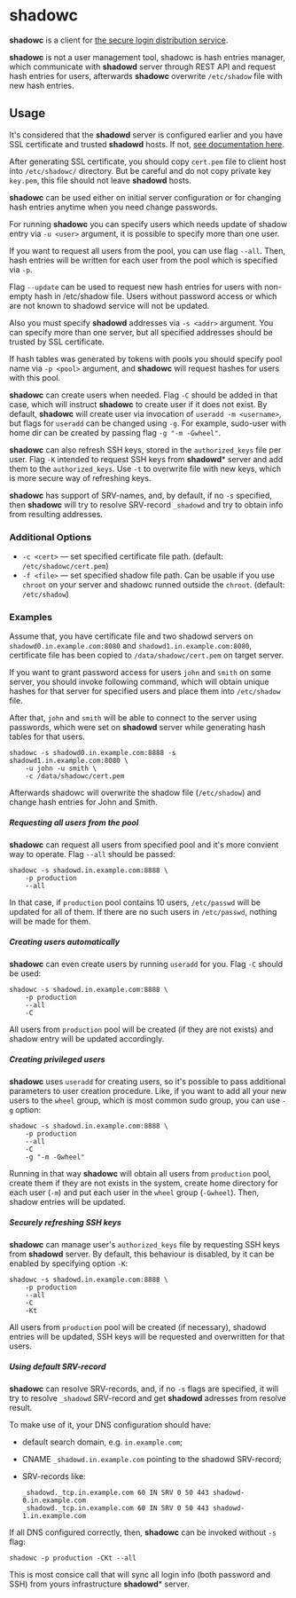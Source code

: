 # shadowc

**shadowc** is a client for [the secure login distribution
service](https://github.com/reconquest/shadowd).

**shadowc** is not a user management tool, shadowc is hash entries manager,
which communicate with **shadowd** server through REST API and request hash
entries for users, afterwards **shadowc** overwrite `/etc/shadow` file with new
hash entries.

## Usage

It's considered that the **shadowd** server is configured earlier and you have
SSL certificate and trusted **shadowd** hosts. If not, [see documentation
here](https://github.com/reconquest/shadowd).

After generating SSL certificate, you should copy `cert.pem` file to client
host into `/etc/shadowc/` directory. But be careful and do not copy private key
`key.pem`, this file should not leave **shadowd** hosts.

**shadowc** can be used either on initial server configuration or for changing
hash entries anytime when you need change passwords.

For running **shadowc** you can specify users which needs update of shadow
entry via `-u <user>` argument, it is possible to specify more than one user.

If you want to request all users from the pool, you can use flag `--all`. Then,
hash entries will be written for each user from the pool which is specified via
`-p`.

Flag `--update` can be used to request new hash entries for users with
non-empty hash in /etc/shadow file. Users without password access or which are
not known to shadowd service will not be updated.

Also you must specify **shadowd** addresses via `-s <addr>` argument. You can
specify more than one server, but all specified addresses should be trusted by
SSL certificate.

If hash tables was generated by tokens with pools you should specify pool name
via `-p <pool>` argument, and **shadowc** will request hashes for users with
this pool.

**shadowc** can create users when needed. Flag `-C` should be added in that
case, which will instruct **shadowc** to create user if it does not exist. By
default, **shadowc** will create user via invocation of `useradd -m
<username>`, but flags for `useradd` can be changed using `-g`. For example,
sudo-user with home dir can be created by passing flag `-g "-m -Gwheel"`.

**shadowc** can also refresh SSH keys, stored in the `authorized_keys` file
per user. Flag `-K` intended to request SSH keys from **shadowd*** server
and add them to the `authorized_keys`. Use `-t` to overwrite file with
new keys, which is more secure way of refreshing keys.

**shadowc** has support of SRV-names, and, by default, if no `-s` specified,
then **shadowc** will try to resolve SRV-record `_shadowd` and try to obtain
info from resulting addresses.

### Additional Options
- `-c <cert>` — set specified certificate file path. (default:
  `/etc/shadowc/cert.pem`)
- `-f <file>` — set specified shadow file path. Can be usable if you use
  `chroot` on your server and shadowc runned outside the `chroot`. (default:
  `/etc/shadow`)

### Examples

Assume that, you have certificate file and two shadowd servers on
`shadowd0.in.example.com:8080` and `shadowd1.in.example.com:8080`, certificate
file has been copied to `/data/shadowc/cert.pem` on target server.

If you want to grant password access for users `john` and `smith` on some
server, you should invoke following command, which will obtain unique hashes
for that server for specified users and place them into `/etc/shadow` file.

After that, `john` and `smith` will be able to connect to the server using
passwords, which were set on **shadowd** server while generating hash tables
for that users.

```
shadowc -s shadowd0.in.example.com:8888 -s shadowd1.in.example.com:8080 \
    -u john -u smith \
    -c /data/shadowc/cert.pem
```

Afterwards shadowc will overwrite the shadow file (`/etc/shadow`) and change
hash entries for John and Smith.

##### Requesting all users from the pool

**shadowc** can request all users from specified pool and it's more convient
way to operate. Flag `--all` should be passed:

```
shadowc -s shadowd.in.example.com:8888 \
    -p production
    --all
```

In that case, if `production` pool contains 10 users, `/etc/passwd` will be
updated for all of them. If there are no such users in `/etc/passwd`, nothing
will be made for them.

##### Creating users automatically

**shadowc** can even create users by running `useradd` for you.
Flag `-C` should be used:

```
shadowc -s shadowd.in.example.com:8888 \
    -p production
    --all
    -C
```

All users from `production` pool will be created (if they are not exists) and
shadow entry will be updated accordingly.

##### Creating privileged users

**shadowc** uses `useradd` for creating users, so it's possible to pass additional
parameters to user creation procedure. Like, if you want to add all your new users
to the `wheel` group, which is most common sudo group, you can use `-g` option:

```
shadowc -s shadowd.in.example.com:8888 \
    -p production
    --all
    -C
    -g "-m -Gwheel"
```

Running in that way **shadowc** will obtain all users from `production` pool,
create them if they are not exists in the system, create home directory for each
user (`-m`) and put each user in the `wheel` group (`-Gwheel`). Then, shadow
entries will be updated.

##### Securely refreshing SSH keys

**shadowc** can manage user's `authorized_keys` file by requesting SSH keys from
**shadowd** server. By default, this behaviour is disabled, by it can be enabled
by specifying option `-K`:

```
shadowc -s shadowd.in.example.com:8888 \
    -p production
    --all
    -C
    -Kt
```

All users from `production` pool will be created (if necessary), shadowd
entries will be updated, SSH keys will be requested and overwritten for that
users.

##### Using default SRV-record

**shadowc** can resolve SRV-records, and, if no `-s` flags are specified, it will
try to resolve `_shadowd` SRV-record and get **shadowd** adresses from resolve
result.

To make use of it, your DNS configuration should have:

* default search domain, e.g. `in.example.com`;
* CNAME `_shadowd.in.example.com` pointing to the shadowd SRV-record;
* SRV-records like:

  ```
  _shadowd._tcp.in.example.com 60 IN SRV 0 50 443 shadowd-0.in.example.com
  _shadowd._tcp.in.example.com 60 IN SRV 0 50 443 shadowd-1.in.example.com
  ```

If all DNS configured correctly, then, **shadowc** can be invoked without `-s` flag:

```
shadowc -p production -CKt --all
```

This is most consice call that will sync all login info (both password and SSH)
from yours infrastructure **shadowd*** server.
